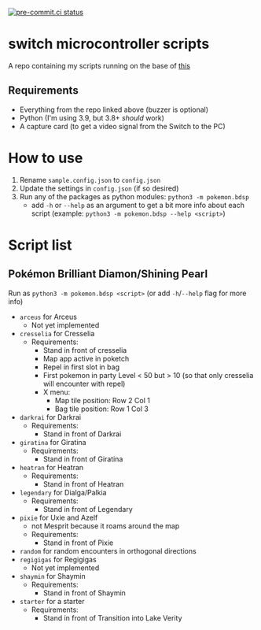 [![pre-commit.ci status](https://results.pre-commit.ci/badge/github/niyrme/switch-microcontroller-scripts/main.svg)](https://results.pre-commit.ci/latest/github/niyrme/switch-microcontroller-scripts/main)

# switch microcontroller scripts

A repo containing my scripts running on the base of [this](https://github.com/asottile/switch-microcontroller)

## Requirements
- Everything from the repo linked above (buzzer is optional)
- Python (I'm using 3.9, but 3.8+ _should_ work)
- A capture card (to get a video signal from the Switch to the PC)


# How to use
1. Rename `sample.config.json` to `config.json`
2. Update the settings in `config.json` (if so desired)
3. Run any of the packages as python modules: `python3 -m pokemon.bdsp`
	- add `-h` or `--help` as an argument to get a bit more info about each script (example: `python3 -m pokemon.bdsp --help <script>`)


# Script list

## Pokémon Brilliant Diamon/Shining Pearl
Run as `python3 -m pokemon.bdsp <script>` (or add `-h`/`--help` flag for more info)
- `arceus` for Arceus
  - Not yet implemented
- `cresselia` for Cresselia
   - Requirements:
      - Stand in front of cresselia
      - Map app active in poketch
      - Repel in first slot in bag
      - First pokemon in party Level < 50 but > 10 (so that only cresselia will encounter with repel)
      - X menu:
         - Map tile position: Row 2 Col 1
         - Bag tile position: Row 1 Col 3
- `darkrai` for Darkrai
   - Requirements:
     - Stand in front of Darkrai
- `giratina` for Giratina
  - Requirements:
    - Stand in front of Giratina
- `heatran` for Heatran
  - Requirements:
    - Stand in front of Heatran
- `legendary` for Dialga/Palkia
   - Requirements:
     - Stand in front of Legendary
- `pixie` for Uxie and Azelf
   - not Mesprit because it roams around the map
   - Requirements:
     - Stand in front of Pixie
- `random` for random encounters in orthogonal directions
- `regigigas` for Regigigas
  - Not yet implemented
- `shaymin` for Shaymin
   - Requirements:
     - Stand in front of Shaymin
- `starter` for a starter
   - Requirements:
     - Stand in front of Transition into Lake Verity
